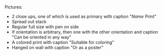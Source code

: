 Pictures:

* 2 close ups, one of which is used as primary with caption "*Name* Print"
* Spread out stack
* Regular full size with pen on side
* If orientation is arbitrary, then one with the other orientation and caption "Can be oriented in any way"
* A colored print with caption "Suitable for coloring"
* Hanged on wall with caption "Or as a poster"